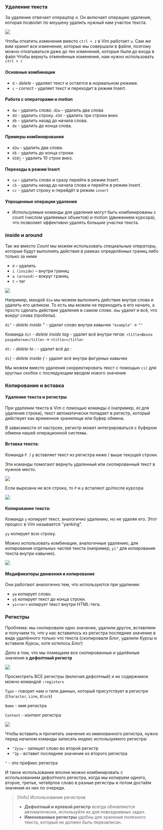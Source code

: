 ### Удаление текста

За удаление отвечает операцтор `d`. Он включает операцию удаления, которая позволит по моушену удалить нужный нам участок текста.

![](_png/a38e2b506445d39f9437453b94d148f8.png)

Чтобы откатить изменения вместо `ctrl + z` в Vim работает `u`. Сам же вим хранит все изменения, которые мы совершали в файле, поэтому можно откатываться даже до тех изменений, которые были до входа в файл
Чтобы вернуть отменённые изменения, нам нужно использовать `ctrl + r`

#### Основные комбинации

- `d` - _delete_ - удаляет текст и остается в нормальном режиме.
- `c` - _correct_ - удаляет текст и переходит в режим Insert.

#### Работа с операторами и motion

- `dw` - удалить слово. `d2w` - удалить два слова
- `dd` - удалить строку. `d3d` - удалить три строки вниз
- `db` - удалить назад до начала слова.
- `de` - удалить до конца слова.

#### Примеры комбинирования

- `d2w` - удалить два слова.
- `d$` - удалить до конца строки.
- `d10j` - удалить 10 строк вниз.

#### Переходы в режим Insert

- `cw` - удалить слово и сразу перейти в режим Insert.
- `cb` - удалить назад до начала слова и перейти в режим Insert.
- `cc` - удалит строку и перейдёт в режим `insert`

#### Упрощенные операции удаления

- Используемые команды для удаления могут быть комбинированы с count (числом удаляемых объектов) и motion (движением курсора), что позволяет эффективно удалять большие участки текста.

### inside и around

Так же вместо _Count_ мы можем использовать специальные операторы, которые будут выполнять действия в рамках определённых границ либо только за ними

- `d` – удалить
- `i (inside)` – внутри границ
- `a (around)` – вокруг границ
- `t` – тег

![](_png/fd2212107f91f2445c6f046f9fc0a6a1.png)

Например, мандой `diw` мы можем выполнить действие внутри слова и удалить его целиком. То есть мы можем не переходить в его начало, а просто сделать действие удаления в самом слове. `daw` удалит и всё, что вокруг слова (пробелы).

`di"` - _delete inside "_ - удалит слово внутри кавычек `"example"` -> `""`

Команда `dit` - _delete inside tag_ - удалит всё внутри тегов: `<title>Школа разработки</title>` → `<title></title>`

`dt:` - _delete to :_ - удалит всё до _:_

`di{` - _delete inside {_ - удалит всё внутри фигурных кавычек

Мы можем вместо удаления скорректировать текст с помощью `ci(` для круглых скобок с последующим вводом нового значения

### Копирование и вставка

#### Удаление текста и регистры

При удалении текста в Vim с помощью команды `d` (например, `dd` для удаления строки), текст автоматически попадает в регистр, который действует как временное хранилище или буфер обмена.

В зависимости от настроек, регистр может интегрироваться с буфером обмена нашей операционной системы.

#### Вставка текста:

Команда `P`  / `p` вставляет текст из регистра ниже / выше текущей строки.

Эти команды помогают вернуть удаленный или скопированный текст в нужное место.

![](_png/9885ea9ebedb12f58a8085d4c64d7ac9.png)

Если вырезана не вся строка, то `P` и `p` всталяют до/после курсора

![](_png/5848c6030b5d77a4226b3f88a493e1cb.png)

#### Копирование текста:

Команда `y` копирует текст, аналогично удалению, но не удаляя его. Этот процесс в Vim называется "yanking".

`yy` копирует всю строку.

Можно использовать комбинации, аналогичные удалению, для копирования отдельных частей текста (например, `yi"` для копирования текста внутри кавычек).

![](_png/b83a234034491026129a48c8cc2c4275.png)

#### Модификаторы движения и копирование

Они работают аналогично тем, что используются при удалении:

- `yw` копирует слово.
- `y$` копирует текст до конца строки.
- `yi<тег>` копирует текст внутри HTML-тега.

### Регистры

Проблема: мы скопировали одно значение, удалили другое, вставляем и получаем то, что у нас вставилось из регистра последнее значение в виде удалённого только что текста (скопировали _Блог_, удалили _Курсы_ и вставили _Курсы_, хотя хотелось _Блог_)

Дело в том, что мы помещаем все скопированные и удалённые значения в **дефолтный регистр**

![](_png/c5696f4408f0b15e3c3ae0142d14066a.png)

Просмотреть ВСЕ регистры (включая дефолтный) и их содержимое можно командой `:registers`

`Type` - говорит нам о типе данных, который присутствует в регистре (`Character`, `Line`, `Block`)

`Name` - имя регистра

`Content` - контент регистра

![](_png/24e5579332159589b5873332ffaf8338.png)

Чтобы вставить и прочитать значение из именованного регистра, нужно перед началом команды записать индекс используемого регистра:

- `"2yiw` - запишет слово во второй регистр
- `"2p` - вставит последнее значение из второго регистра

`"` - это префикс регистра

И такое использование вполне можно комбинировать с использованием дефолтного регистра, когда мы копируем одного, второе, третье, четвёртое слово в разные регистры и потом достаём значения из них по очереди.

> [!info] Использование регистров
>
> - **Дефолтный и нулевой регистр** всегда обновляются автоматически, используйте их для повседневных задач.
> - **Именованные регистры** удобны для хранения полезного текста, который не должен быть перезаписан.
